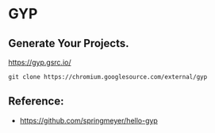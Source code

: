 # GYP

## Generate Your Projects.

https://gyp.gsrc.io/

```
git clone https://chromium.googlesource.com/external/gyp
```

## Reference:

* https://github.com/springmeyer/hello-gyp
